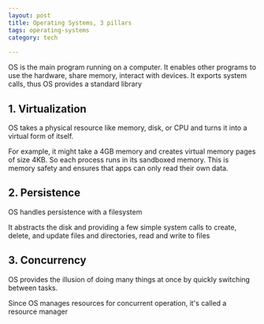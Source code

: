 ```yaml
---
layout: post
title: Operating Systems, 3 pillars
tags: operating-systems   
category: tech
 
---
```


OS is the main program running on a computer. It enables other programs to use the hardware, share memory, interact with devices. It exports system calls, thus OS provides a standard library 

## 1. Virtualization
OS takes a physical resource like memory, disk, or CPU 
and turns it into a virtual form of itself. 

For example, it might take a 4GB memory and creates virtual memory pages of size 4KB. So each process runs in its sandboxed memory. This is memory safety and ensures that apps can only read their own data. 

## 2. Persistence
OS handles persistence with a filesystem

It abstracts the disk and providing a few simple system calls to create, delete, and update files and directories, read and write to files

## 3. Concurrency 
OS provides the illusion of doing many things at once by quickly switching between tasks.  

Since OS manages resources for concurrent operation, it's called a resource manager 

 